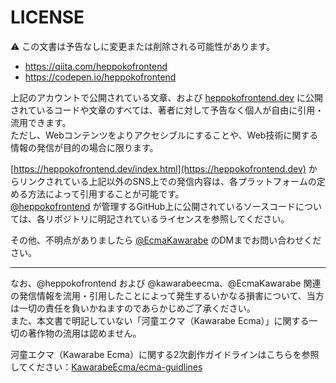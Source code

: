 # LICENSE

:warning: この文書は予告なしに変更または削除される可能性があります。

- <https://qiita.com/heppokofrontend>
- <https://codepen.io/heppokofrontend>

上記のアカウントで公開されている文章、および [heppokofrontend.dev](https://heppokofrontend.dev) に公開されているコードや文章のすべては、著者に対して予告なく個人が自由に引用・流用できます。  
ただし、Webコンテンツをよりアクセシブルにすることや、Web技術に関する情報の発信が目的の場合に限ります。

[https://heppokofrontend.dev/index.html](https://heppokofrontend.dev) からリンクされている上記以外のSNS上での発信内容は、各プラットフォームの定める方法によって引用することが可能です。  
[@heppokofrontend](https://github.com/heppokofrontend) が管理するGitHub上に公開されているソースコードについては、各リポジトリに明記されているライセンスを参照してください。

その他、不明点がありましたら [@EcmaKawarabe](https://twitter.com/EcmaKawarabe) のDMまでお問い合わせください。

-----

なお、@heppokofrontend および @kawarabeecma、@EcmaKawarabe 関連の発信情報を流用・引用したことによって発生するいかなる損害について、当方は一切の責任を負いかねますのであらかじめご了承ください。  
また、本文書で明記していない「河童エクマ（Kawarabe Ecma）」に関する一切の著作物の流用は認めません。  

河童エクマ（Kawarabe Ecma）に関する2次創作ガイドラインはこちらを参照してください：[KawarabeEcma/ecma-guidlines](https://github.com/KawarabeEcma/ecma-guidlines)
